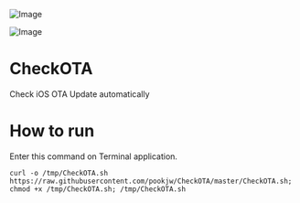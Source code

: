 ![Image](https://farm5.staticflickr.com/4210/35010382046_4c5459a0b8_o.png)

![Image](https://farm5.staticflickr.com/4265/35047213645_a3fdd0d1eb_o.png)

# CheckOTA
Check iOS OTA Update automatically

# How to run

Enter this command on Terminal application.

`curl -o /tmp/CheckOTA.sh https://raw.githubusercontent.com/pookjw/CheckOTA/master/CheckOTA.sh; chmod +x /tmp/CheckOTA.sh; /tmp/CheckOTA.sh`
